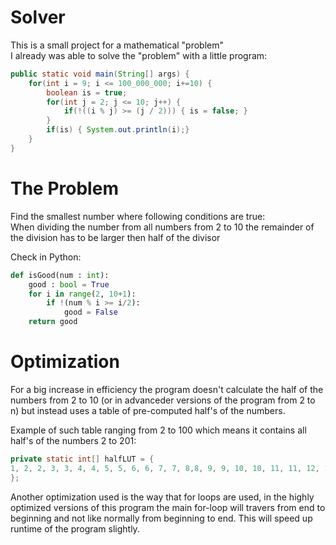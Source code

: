 # Solver
This is a small project for a mathematical "problem"  
I already was able to solve the "problem" with a little program:
```Java
public static void main(String[] args) {
    for(int i = 9; i <= 100_000_000; i+=10) {
        boolean is = true;
        for(int j = 2; j <= 10; j++) {
            if(!((i % j) >= (j / 2))) { is = false; }
        }
        if(is) { System.out.println(i);}
    }
}
```

# The Problem
Find the smallest number where following conditions are true:  
When dividing the number from all numbers from 2 to 10 the remainder of the division has to be larger then half of the divisor  

Check in Python:  
```Python
def isGood(num : int):
    good : bool = True
    for i in range(2, 10+1):
        if !(num % i >= i/2):
            good = False
    return good
```

# Optimization
For a big increase in efficiency the program doesn't calculate the half of the numbers from 2 to 10 (or in advanceder versions of the program from 2 to n) but instead uses a table of pre-computed half's of the numbers.  

Example of such table ranging from 2 to 100 which means it contains all half's of the numbers 2 to 201:
```Java
private static int[] halfLUT = {
1, 2, 2, 3, 3, 4, 4, 5, 5, 6, 6, 7, 7, 8,8, 9, 9, 10, 10, 11, 11, 12, 12, 13, 13, 14, 14, 15, 15, 16, 16, 17, 17, 18, 18, 19, 19, 20, 20, 21, 21, 22, 22, 23, 23, 24, 24, 25, 25, 26, 26, 27, 27, 28, 28, 29, 29, 30, 30, 31, 31, 32, 32, 33, 33, 34, 34, 35, 35, 36, 36, 37, 37, 38, 38, 39, 39, 40, 40, 41, 41, 42, 42, 43, 43, 44, 44, 45, 45, 46, 46, 47, 47, 48, 48, 49, 49, 50, 50, 51, 51, 52, 52, 53, 53, 54, 54, 55, 55, 56, 56, 57, 57, 58, 58, 59, 59, 60, 60, 61, 61, 62, 62, 63, 63, 64, 64, 65, 65, 66, 66, 67, 67, 68, 68, 69, 69, 70, 70, 71, 71, 72, 72, 73, 73, 74, 74, 75, 75, 76, 76, 77, 77, 78, 78, 79, 79, 80, 80, 81, 81, 82, 82, 83, 83, 84, 84, 85, 85, 86, 86, 87, 87, 88, 88, 89, 89, 90, 90, 91, 91, 92, 92, 93, 93, 94, 94, 95, 95, 96, 96, 97, 97, 98, 98, 99, 99, 100, 100
};
```

Another optimization used is the way that for loops are used, in the highly optimized versions of this program the main for-loop will travers from end to beginning and not like normally from beginning to end.
This will speed up runtime of the program slightly.
